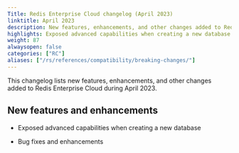 ```yaml
---
Title: Redis Enterprise Cloud changelog (April 2023)
linktitle: April 2023
description: New features, enhancements, and other changes added to Redis Enterprise Cloud during April 2023.
highlights: Exposed advanced capabilities when creating a new database
weight: 87
alwaysopen: false
categories: ["RC"]
aliases: ["/rs/references/compatibility/breaking-changes/"]
---
```


This changelog lists new features, enhancements, and other changes added to Redis Enterprise Cloud during April 2023.

## New features and enhancements

- Exposed advanced capabilities when creating a new database

- Bug fixes and enhancements